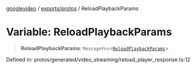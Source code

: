 [googlevideo](../../../README.md) / [exports/protos](../README.md) / ReloadPlaybackParams

# Variable: ReloadPlaybackParams

> **ReloadPlaybackParams**: `MessageFns`\<[`ReloadPlaybackParams`](../interfaces/ReloadPlaybackParams.md)\>

Defined in: protos/generated/video\_streaming/reload\_player\_response.ts:12
